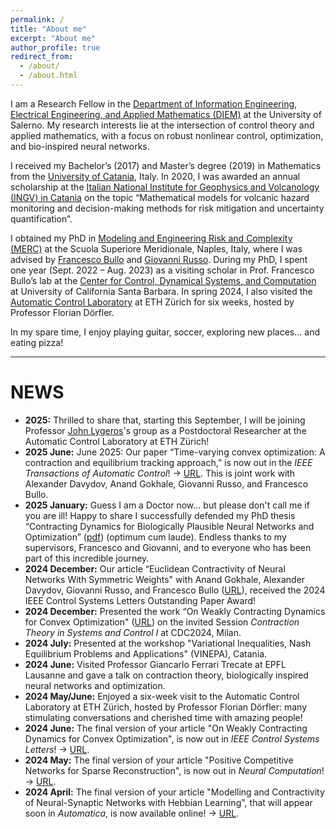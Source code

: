 ```yaml
---
permalink: /
title: "About me"
excerpt: "About me"
author_profile: true
redirect_from: 
  - /about/
  - /about.html
---
```


I am a Research Fellow in the [Department of Information Engineering, Electrical Engineering, and Applied Mathematics (DIEM)](https://www.diem.unisa.it/en) at the University of Salerno.
My research interests lie at the intersection of control theory and applied mathematics, with a focus on robust nonlinear control, optimization, and bio-inspired neural networks.

I received my Bachelor’s (2017) and Master’s degree (2019) in Mathematics from the [University of Catania](https://web.dmi.unict.it), Italy.
In 2020, I was awarded an annual scholarship at the [Italian National Institute for Geophysics and Volcanology (INGV) in Catania](https://www.ct.ingv.it) on the topic “Mathematical models for volcanic hazard monitoring and decision-making methods for risk mitigation and uncertainty quantification”.

I obtained my PhD in [Modeling and Engineering Risk and Complexity (MERC)](https://www.ssmeridionale.it/it-it/dottorato/rubriche/modeling-and-engineering-risk-and-complexity-merc-3123-1-017870059a030b9af70ed6080d930af0?programma-ospiti-14434#hprogramma-ospiti) at the Scuola Superiore Meridionale, Naples, Italy, where I was advised by [Francesco Bullo](https://me.ucsb.edu/people/francesco-bullo) and [Giovanni Russo](https://sites.google.com/view/giovanni-russo/home?authuser=0).
During my PhD, I spent one year (Sept. 2022 – Aug. 2023) as a visiting scholar in Prof. Francesco Bullo’s lab at the [Center for Control, Dynamical Systems, and Computation](https://www.ccdc.ucsb.edu/) at University of California Santa Barbara.
In spring 2024, I also visited the [Automatic Control Laboratory](https://control.ee.ethz.ch/) at ETH Zürich for six weeks, hosted by Professor Florian Dörfler.

In my spare time, I enjoy playing guitar, soccer, exploring new places... and eating pizza!

---

**NEWS**
======
* **2025:** Thrilled to share that, starting this September, I will be joining Professor [John Lygeros](https://control.ee.ethz.ch/people/profile.john-lygeros.html)'s group as a Postdoctoral Researcher at the Automatic Control Laboratory at ETH Zürich!
* **2025 June:** June 2025: Our paper “Time-varying convex optimization: A contraction and equilibrium tracking approach,” is now out in the *IEEE Transactions of Automatic Control*! &rarr; [URL](https://ieeexplore.ieee.org/document/11021386). This is joint work with Alexander Davydov, Anand Gokhale, Giovanni Russo, and Francesco Bullo.
* **2025 January:** Guess I am a Doctor now... but please don't call me if you are ill! Happy to share I successfully defended my PhD thesis “Contracting Dynamics for Biologically Plausible Neural Networks and Optimization” ([pdf](http://motion.me.ucsb.edu/pdf/phd-vc-dec24.pdf)) (optimum cum laude). Endless thanks to my supervisors, Francesco and Giovanni, and to everyone who has been part of this incredible journey.
* **2024 December:** Our article “Euclidean Contractivity of Neural Networks With Symmetric Weights" with Anand Gokhale, Alexander Davydov, Giovanni Russo, and Francesco Bullo ([URL](https://ieeexplore.ieee.org/abstract/document/10130086)), received the 2024 IEEE Control Systems Letters Outstanding Paper Award!
* **2024 December:** Presented the work “On Weakly Contracting Dynamics for Convex Optimization" ([URL](https://ieeexplore.ieee.org/abstract/document/10556639)) on the invited Session *Contraction Theory in Systems and Control I* at CDC2024, Milan.
* **2024 July:** Presented at the workshop "Variational Inequalities, Nash Equilibrium Problems and Applications" (VINEPA), Catania.
* **2024 June:** Visited Professor Giancarlo Ferrari Trecate at EPFL Lausanne and gave a talk on contraction theory, biologically inspired neural networks and optimization.
* **2024 May/June:** Enjoyed a six-week visit to the Automatic Control Laboratory at ETH Zürich, hosted by Professor Florian Dörfler: many stimulating conversations and cherished time with amazing people!
* **2024 June:** The final version of your article "On Weakly Contracting Dynamics for Convex Optimization", is now out in *IEEE Control Systems Letters*! &rarr; [URL](https://ieeexplore.ieee.org/abstract/document/10556639).
* **2024 May:** The final version of your article "Positive Competitive Networks for Sparse Reconstruction", is now out in *Neural Computation*! &rarr; [URL](https://doi.org/10.1162/neco_a_01657).
* **2024 April:** The final version of your article "Modelling and Contractivity of Neural-Synaptic Networks with Hebbian Learning", that will appear soon in *Automatica*, is now available online! &rarr; [URL](https://authors.elsevier.com/a/1is1l1AMvFfKI).
